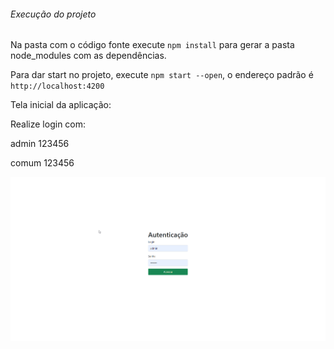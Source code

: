 ###### Execução do projeto

Na pasta com o código fonte execute `npm install` para gerar a pasta node_modules com as dependências.

Para dar start no projeto, execute `npm start --open`, o endereço padrão é `http://localhost:4200`

Tela inicial da aplicação: 

Realize login com:

admin 123456

comum 123456


![img.png](img.png)


